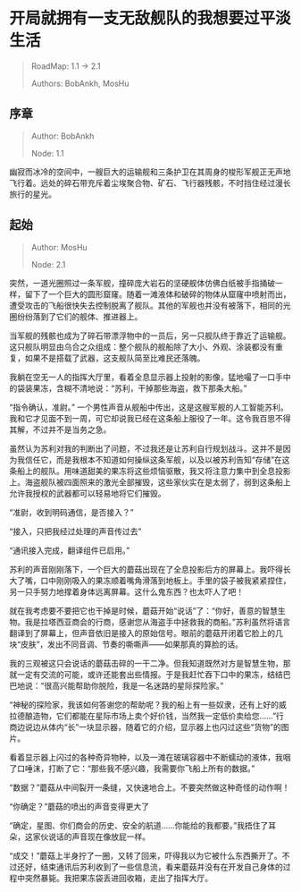 # 开局就拥有一支无敌舰队的我想要过平淡生活

> RoadMap: 1.1 -> 2.1
>
> Authors: BobAnkh, MosHu

<!--chapter name: 序章-->

<!--book name: 开局就拥有一支无敌舰队的我想要过平淡生活-->

<!--author: BobAnkh-->

<!--upstream: -->

## 序章

> Author: BobAnkh
>
> Node: 1.1

幽寂而冰冷的空间中，一艘巨大的运输舰和三条护卫在其周身的梭形军舰正无声地飞行着。远处的碎石带充斥着尘埃聚合物、矿石、飞行器残骸，不时挡住经过漫长旅行的星光。

<!--chapter name: 起始-->

<!--book name: 开局就拥有一支无敌舰队的我想要过平淡生活-->

<!--author: MosHu-->

<!--upstream: 1.1-->

## 起始

> Author: MosHu
>
> Node: 2.1

突然，一道光圈照过一条军舰，撞碎庞大岩石的坚硬舰体仿佛白纸被手指捅破一样，留下了一个巨大的圆形窟窿。随着一滩液体和破碎的物体从窟窿中喷射而出，遭受攻击的飞船很快失去控制脱离了舰队。其他的军舰也并没有被落下，相同的光圈纷纷落到了它们的舰体、推进器上。

当军舰的残骸也成为了碎石带漂浮物中的一员后，另一只舰队终于靠近了运输舰。这只舰队明显由乌合之众组成：整个舰队的舰船除了大小、外观、涂装都没有重复，如果不是搭载了武器，这支舰队简至比难民还落魄。

我躺在空无一人的指挥大厅里，看着全息显示器上投射的影像，猛地嘬了一口手中的袋装果冻，含糊不清地说：“苏利，干掉那些海盗，救下那条大船。”

“指令确认，准尉。”
一个男性声音从舰船中传出，这是这艘军舰的人工智能苏利。我和它才见面不到一周，可它却说我已经在这条船上服役了一年。这令我百思不得其解，不过并不是当务之急。

虽然认为苏利对我的判断出了问题，不过我还是让苏利自行规划战斗。这并不是因为我信任它，而是我根本不知道如何操纵这条军舰，以及以被苏利告知“存储”在这条船上的舰队。用味道甜美的果冻将这些烦恼驱散，我又将注意力集中到全息投影上。海盗舰队被四面照来的激光全部摧毁，这些家伙实在是太弱了，弱到这条船上允许我授权的武器都可以轻易地将它们摧毁。

“准尉，收到明码通信，是否接入？”

“接入，只把我经过处理的声音传过去”

“通讯接入完成，翻译组件已启用。”

苏利的声音刚刚落下，一个巨大的蘑菇出现在了全息投影后方的屏幕上。我吓得长大了嘴，口中刚刚吸入的果冻顺着嘴角滑落到地板上。手里的袋子被我紧紧捏住，另一只手努力地撑着身体远离屏幕。这什么鬼东西？也太吓人了吧！

就在我考虑要不要把它也干掉是时候，蘑菇开始“说话”了：“你好，善意的智慧生物。我是拉塔西亚商会的行商，感谢您从海盗手中拯救我的商船。”苏利虽然将语言翻译到了屏幕上，但声音依旧是接入的原始信号。眼前的蘑菇开闭着它脸上的几块“皮肤”，发出不同音调、节奏的嘶嘶声——如果那真的算脸的话。

我的三观被这只会说话的蘑菇击碎的一干二净。但我知道既然对方是智慧生物，那就一定有交流的可能，或许还能套出些情报。于是我赶忙吞下口中的果冻，结结巴巴地说：“很高兴能帮助你脱险，我是一名迷路的星际探险家。”

“神秘的探险家，我该如何答谢您的帮助呢？我的船上有一些奴隶，还有上好的威拉德酿造物，它们都能在星际市场上卖个好价钱，当然我一定低价卖给您……”行商边说边从体内“长”一块显示器，随着它的介绍，显示器上也闪过这些“货物”的图片。

看着显示器上闪过的各种奇异物种，以及一滩在玻璃容器中不断蠕动的液体，我咽了口唾沫，打断了它：“那些我不感兴趣，我需要你飞船上所有的数据。”

“数据？”蘑菇从中间裂开一条缝，又快速地合上。不要突然做这种奇怪的动作啊！

“你确定？”蘑菇的喷出的声音变得更大了

“确定，星图、你们商会的历史、安全的航道……你能给的我都要。”我捂住了耳朵，这家伙说话的声音现在像放屁一样。

“成交！”蘑菇上半身拧了一圈，又转了回来，吓得我以为它被什么东西撕开了。不过还好，结束通讯后苏利收到了一些信息流，看来蘑菇并没有在开发自己身体的过程中突然暴毙。我把果冻袋丢进回收箱，走出了指挥大厅。

